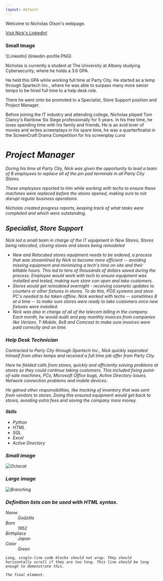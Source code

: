 ```yaml
---
layout: default
---
```


Welcome to Nicholas Olson's webpage.

<a href="https://www.linkedin.com/in/nicholas-olson-148a37230/" target="_blank">Visit Nick's LinkedIn!</a>

### Small Image

![LinkedIn] (linkedin-profile.PNG)

Nicholas is currently a student at The University at Albany studying Cybersecurity, where he holds a 3.6 GPA.

He held this GPA while working full time at Party City. He started as a temp through Spartech Inc., where he was able to surpass many more senior temps to be hired full time to a help desk role. 

There he went onto be promoted to a Specialist, Store Support position and Project Manager. 

Before joining the IT industry and attending college, Nicholas played Tom Clancy's Rainbow Six Siege professionally for 5 years. In his free time, he loves spending time with his family and friends. He is an avid lover of movies and writes screenplays in his spare time, he was a quarterfinalist in the ScreenCraft Drama Competition for his screenplay <i> Luna <i>

# Project Manager

During his time at Party City, Nick was given the opportunity to lead a team of 8 employees to replace all of the pin pad terminals in all Party City Stores. 

These employees reported to him while working with techs to ensure these machines were replaced before the stores opened, making sure to not disrupt regular business operations.

Nicholas created progress reports, keeping track of what tasks were completed and which were outstanding.


## Specialist, Store Support

Nick led a small team in charge of the IT equipment in New Stores, Stores being relocated, closing stores and stores being remodeled

- New and Relocated stores equipment needs to be ordered, a process that was streamlined by Nick to become more efficient -- avoiding missing equipment and minimizing a tech's time on site and their billable hours. This led to tens of thousands of dollars saved during the process. Employee would work with tech to ensure equipment was installed and tested, making sure store can open and take customers.
- Stores would get remodeled overnight - receiving cosmetic updates to counters or other fixtures in stores. To do this, POS systems and store PC's needed to be taken offline. Nick worked with techs -- sometimes 8 at a time -- to make sure stores were ready to take customers once new fixtures were installed.
- Nick was also in charge of all of the telecom billing in the company. Each month, he would audit and pay monthly invoices from companies like Verizon, T-Mobile, 8x8 and Comcast to make sure invoices were paid correctly and on time. 

### Help Desk Technician

Contracted to Party City through Spartech Inc., Nick quickly seperated himself from other temps and received a full time job offer from Party City. 

Here he fielded calls from stores, quickly and efficiently solving problems at stores so they could continue taking customers. This included fixing point-of-sale machines, PCs, Microsoft Office bugs, Active Directory issues, Network connection problems and mobile devices.

He gained other responsibilities, like tracking of inventory that was sent from vendors to stores. Doing this ensured equipment would get back to stores, avoiding extra fees and saving the company more money. 
#### Skills

*   Python
*   HTML
*   SQL
*   Excel
*   Active Directory


### Small image

![Octocat](https://github.githubassets.com/images/icons/emoji/octocat.png)

### Large image

![Branching](https://guides.github.com/activities/hello-world/branching.png)


### Definition lists can be used with HTML syntax.

<dl>
<dt>Name</dt>
<dd>Godzilla</dd>
<dt>Born</dt>
<dd>1952</dd>
<dt>Birthplace</dt>
<dd>Japan</dd>
<dt>Color</dt>
<dd>Green</dd>
</dl>

```
Long, single-line code blocks should not wrap. They should horizontally scroll if they are too long. This line should be long enough to demonstrate this.
```

```
The final element.
```
